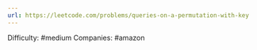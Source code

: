```yaml
---
url: https://leetcode.com/problems/queries-on-a-permutation-with-key
---
```


Difficulty: #medium
Companies: #amazon